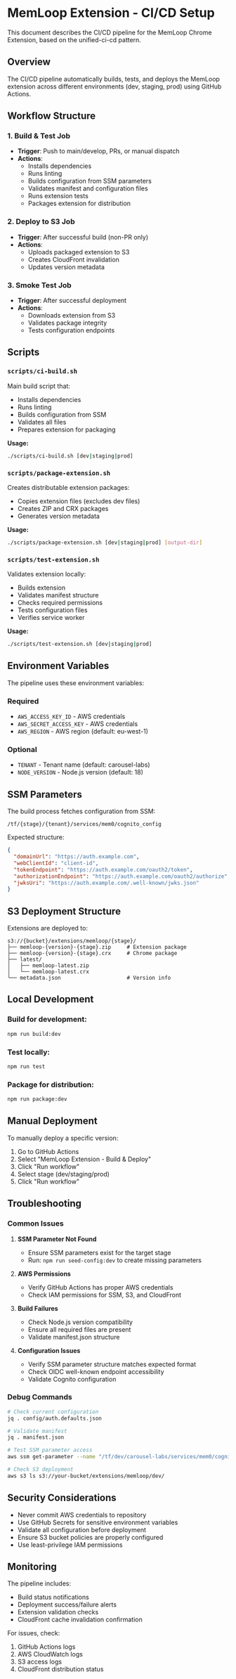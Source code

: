 # MemLoop Extension - CI/CD Setup

This document describes the CI/CD pipeline for the MemLoop Chrome Extension, based on the unified-ci-cd pattern.

## Overview

The CI/CD pipeline automatically builds, tests, and deploys the MemLoop extension across different environments (dev, staging, prod) using GitHub Actions.

## Workflow Structure

### 1. Build & Test Job
- **Trigger**: Push to main/develop, PRs, or manual dispatch
- **Actions**: 
  - Installs dependencies
  - Runs linting
  - Builds configuration from SSM parameters
  - Validates manifest and configuration files
  - Runs extension tests
  - Packages extension for distribution

### 2. Deploy to S3 Job
- **Trigger**: After successful build (non-PR only)
- **Actions**:
  - Uploads packaged extension to S3
  - Creates CloudFront invalidation
  - Updates version metadata

### 3. Smoke Test Job
- **Trigger**: After successful deployment
- **Actions**:
  - Downloads extension from S3
  - Validates package integrity
  - Tests configuration endpoints

## Scripts

### `scripts/ci-build.sh`
Main build script that:
- Installs dependencies
- Runs linting
- Builds configuration from SSM
- Validates all files
- Prepares extension for packaging

**Usage:**
```bash
./scripts/ci-build.sh [dev|staging|prod]
```

### `scripts/package-extension.sh`
Creates distributable extension packages:
- Copies extension files (excludes dev files)
- Creates ZIP and CRX packages
- Generates version metadata

**Usage:**
```bash
./scripts/package-extension.sh [dev|staging|prod] [output-dir]
```

### `scripts/test-extension.sh`
Validates extension locally:
- Builds extension
- Validates manifest structure
- Checks required permissions
- Tests configuration files
- Verifies service worker

**Usage:**
```bash
./scripts/test-extension.sh [dev|staging|prod]
```

## Environment Variables

The pipeline uses these environment variables:

### Required
- `AWS_ACCESS_KEY_ID` - AWS credentials
- `AWS_SECRET_ACCESS_KEY` - AWS credentials
- `AWS_REGION` - AWS region (default: eu-west-1)

### Optional
- `TENANT` - Tenant name (default: carousel-labs)
- `NODE_VERSION` - Node.js version (default: 18)

## SSM Parameters

The build process fetches configuration from SSM:

```
/tf/{stage}/{tenant}/services/mem0/cognito_config
```

Expected structure:
```json
{
  "domainUrl": "https://auth.example.com",
  "webClientId": "client-id",
  "tokenEndpoint": "https://auth.example.com/oauth2/token",
  "authorizationEndpoint": "https://auth.example.com/oauth2/authorize",
  "jwksUri": "https://auth.example.com/.well-known/jwks.json"
}
```

## S3 Deployment Structure

Extensions are deployed to:
```
s3://{bucket}/extensions/memloop/{stage}/
├── memloop-{version}-{stage}.zip     # Extension package
├── memloop-{version}-{stage}.crx     # Chrome package
├── latest/
│   ├── memloop-latest.zip
│   └── memloop-latest.crx
└── metadata.json                     # Version info
```

## Local Development

### Build for development:
```bash
npm run build:dev
```

### Test locally:
```bash
npm run test
```

### Package for distribution:
```bash
npm run package:dev
```

## Manual Deployment

To manually deploy a specific version:

1. Go to GitHub Actions
2. Select "MemLoop Extension - Build & Deploy"
3. Click "Run workflow"
4. Select stage (dev/staging/prod)
5. Click "Run workflow"

## Troubleshooting

### Common Issues

1. **SSM Parameter Not Found**
   - Ensure SSM parameters exist for the target stage
   - Run: `npm run seed-config:dev` to create missing parameters

2. **AWS Permissions**
   - Verify GitHub Actions has proper AWS credentials
   - Check IAM permissions for SSM, S3, and CloudFront

3. **Build Failures**
   - Check Node.js version compatibility
   - Ensure all required files are present
   - Validate manifest.json structure

4. **Configuration Issues**
   - Verify SSM parameter structure matches expected format
   - Check OIDC well-known endpoint accessibility
   - Validate Cognito configuration

### Debug Commands

```bash
# Check current configuration
jq . config/auth.defaults.json

# Validate manifest
jq . manifest.json

# Test SSM parameter access
aws ssm get-parameter --name "/tf/dev/carousel-labs/services/mem0/cognito_config"

# Check S3 deployment
aws s3 ls s3://your-bucket/extensions/memloop/dev/
```

## Security Considerations

- Never commit AWS credentials to repository
- Use GitHub Secrets for sensitive environment variables
- Validate all configuration before deployment
- Ensure S3 bucket policies are properly configured
- Use least-privilege IAM permissions

## Monitoring

The pipeline includes:
- Build status notifications
- Deployment success/failure alerts
- Extension validation checks
- CloudFront cache invalidation confirmation

For issues, check:
1. GitHub Actions logs
2. AWS CloudWatch logs
3. S3 access logs
4. CloudFront distribution status
